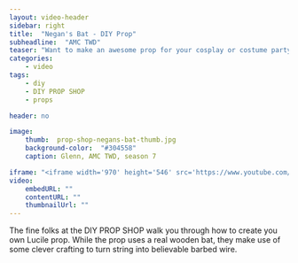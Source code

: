 ```yaml
---
layout: video-header
sidebar: right
title:  "Negan's Bat - DIY Prop"
subheadline:  "AMC TWD"
teaser: "Want to make an awesome prop for your cosplay or costume party?"
categories:
    - video
tags:
    - diy
    - DIY PROP SHOP
    - props

header: no

image:
    thumb:  prop-shop-negans-bat-thumb.jpg
    background-color:  "#304558"
    caption: Glenn, AMC TWD, season 7

iframe: "<iframe width='970' height='546' src='https://www.youtube.com/embed/rOUofPB50nM' frameborder='0' allowfullscreen></iframe>"
video:
    embedURL: ""
    contentURL: ""
    thumbnailUrl: ""    
---
```


The fine folks at the DIY PROP SHOP walk you through how to create you own Lucile prop. While the prop uses a real wooden bat, they make use of some clever crafting to turn string into believable barbed wire.